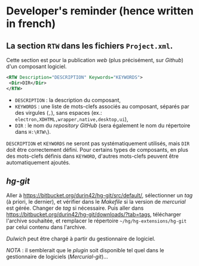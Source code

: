 # Developer's reminder (hence written in french)

## La section `RTW` dans les fichiers `Project.xml`.

Cette section est pour la publication *web* (plus précisément, sur *Github*) d'un composant logiciel.

``` xml
<RTW Description="DESCRIPTION" Keywords="KEYWORDS">
 <Dir>DIR</Dir>
</RTW>
```

  * `DESCRIPTION` : la description du composant,
  * `KEYWORDS` : une liste de mots-clefs associés au composant, séparés par des virgules (`,`), sans espaces (ex.: `electron,XDHTML,wrapper,native,desktop,ui`),
  * `DIR` : le nom du *repository* *GitHub* (sera également le nom du répertoire dans `H:\RTW\`).

  `DESCRIPTION` et `KEYWORDS` ne seront pas systématiquement utilisés, mais `DIR` doit être correctement défini. Pour certains types de composants, en plus des mots-clefs définis dans `KEYWORD`, d'autres mots-clefs peuvent être automatiquement ajoutés.

  ## *hg-git*

  Aller à <https://bitbucket.org/durin42/hg-git/src/default/>, sélectionner un *tag* (à priori, le dernier), et vérifier dans le *Makefile* si la version de *mercurial* est  gérée. Changer de *tag* si nécessaire. Puis aller dans <https://bitbucket.org/durin42/hg-git/downloads/?tab=tags>, télécharger l'archive souhaitée, et remplacer le répertoire `~/hg/hg-extensions/hg-git` par celui contenu dans l'archive.

  *Dulwich* peut être chargé à partir du gestionnaire de logiciel.

  *NOTA* : il semblerait que le *plugin* soit disponible tel quel dans le gestionnaire de logiciels (*Mercurial-git*)…
